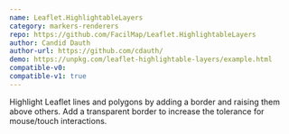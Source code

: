 ```yaml
---
name: Leaflet.HighlightableLayers
category: markers-renderers
repo: https://github.com/FacilMap/Leaflet.HighlightableLayers
author: Candid Dauth
author-url: https://github.com/cdauth/
demo: https://unpkg.com/leaflet-highlightable-layers/example.html
compatible-v0:
compatible-v1: true
---
```


Highlight Leaflet lines and polygons by adding a border and raising them above others. Add a transparent border to increase the tolerance for mouse/touch interactions.
